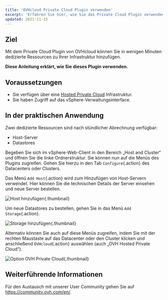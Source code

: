 ```yaml
---
title: 'OVHcloud Private Cloud Plugin verwenden'
excerpt: 'Erfahren Sie hier, wie Sie das Private Cloud Plugin verwenden'
updated: 2021-11-15
---
```


## Ziel

Mit dem Private Cloud Plugin von OVHcloud können Sie in wenigen Minuten dedizierte Ressourcen zu Ihrer Infrastruktur hinzufügen.

**Diese Anleitung erklärt, wie Sie dieses Plugin verwenden.**

## Voraussetzungen

- Sie verfügen über eine [Hosted Private Cloud](https://www.ovhcloud.com/de/enterprise/products/hosted-private-cloud/) Infrastruktur.
- Sie haben Zugriff auf das vSphere-Verwaltungsinterface.

## In der praktischen Anwendung

Zwei dedizierte Ressourcen sind nach stündlicher Abrechnung verfügbar:

- Host-Server
- Datastores

Begeben Sie sich im vSphere-Web-Client in den Bereich „Host and Cluster“ und öffnen Sie die linke Ordnerstruktur. Sie können nun auf die Menüs des Plugins zugreifen. Gehen Sie hierzu in den Tab `Configure`{.action} des Datacenters oder Clusters.

Das Menü `Add Host`{.action} wird zum Hinzufügen von Host-Servern verwendet. Hier können Sie die technischen Details der Server einsehen und neue Server bestellen.

![Host hinzufügen](Plugin01.jpg){.thumbnail}

Um neue Datastores zu bestellen, gehen Sie in das Menü `Add Storage`{.action}.

![Storage hinzufügen](Plugin02.jpg){.thumbnail}

Alternativ können Sie auch auf diese Menüs zugreifen, indem Sie mit der rechten Maustaste auf das Datacenter oder den Cluster klicken und anschließend `OVHcloud`{.action} auswählen (auch „OVH Hosted Private Cloud“).

![Option OVH Private Cloud](Plugin03.jpg){.thumbnail}

## Weiterführende Informationen

Für den Austausch mit unserer User Community gehen Sie auf <https://community.ovh.com/en/>.
